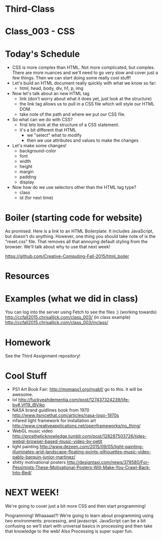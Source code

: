 # Third-Class

# Class_003 - CSS

# Today's Schedule

- CSS is more complex than HTML. Not more complicated, but complex. There are more nuances and we'll need to go very slow and cover just a few things. Then we can start doing some really cool stuff!
- Let's build an HTML document really quickly with what we know so far:
  - html, head, body, div, h1, p, img
- Now let's talk about an new HTML tag
  - link (don't worry about what it does yet, just look at the structure)
  - the link tag allows us to pull in a CSS file which will style our HTML DOM.
  - take note of the path and where we put our CSS file.
- So what can we do with CSS?
  - first lets look at the structure of a CSS statement.
  - it's a bit different that HTML
    - we "select" what to modify
    - then we use attributes and values to make the changes
- Let's make some changes!
  - background-color
  - font
  - width
  - height
  - margin
  - padding
  - display
- Now how do we use selectors other than the HTML tag type?
  - class
  - id (for next time)

# Boiler (starting code for website)

As promised. Here is a link to an HTML Boilerplate. It includes JavaScript, but doesn't do anything. However, one thing you should take note of is the "reset.css" file. That removes all that annoying default styling from the browser. We'll talk about why to use that next week!

https://github.com/Creative-Computing-Fall-2015/html_boiler

# Resources


# Examples (what we did in class)

You can log into the server using Fetch to see the files :)
(working towards) http://ccfall2015.chrisallick.com/class_003/
(in class example) http://ccfall2015.chrisallick.com/class_003/inclass/

# Homework

See the Third Assignment repository!

# Cool Stuff

- PS1 Art Book Fair: http://momaps1.org/nyabf/ go to this. it will be awesome.
- lol http://fuckyeahdementia.com/post/127437324239/life-by#.Vf19_iBViko
- NASA brand guidlines book from 1970 http://www.itsnicethat.com/articles/nasa-logo-1970s
- infared light framework for installation art http://www.creativeapplications.net/openframeworks/no_thing/
- WebGL music video http://prostheticknowledge.tumblr.com/post/128287503726/tides-webgl-browser-based-music-video-by-petit
- light painting http://www.dezeen.com/2015/09/05/light-painting-illuminates-arid-landscape-floating-points-silhouettes-music-video-pablo-barquin-junior-martinez/
- shitty motivational posters http://designtaxi.com/news/379580/For-Pessimists-These-Motivational-Posters-Will-Make-You-Crawl-Back-Into-Bed/

# NEXT WEEK!

We're going to cover just a bit more CSS and then start programming!

Programming! Whaaaaat?! We’re going to learn about programming using two environments: processing, and javascript. JavaScript can be a bit confusing so we’ll start with universal basics in processing and then take that knowledge to the web! Also Processing is super super fun.
  
